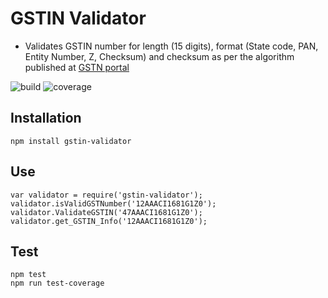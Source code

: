 # GSTIN Validator

* Validates GSTIN number for length (15 digits), format (State code, PAN, Entity Number, Z, Checksum) and checksum as per the algorithm published at [GSTN portal](http://developer.gstsystem.co.in/pages/apiportal/data/gsp/download/GSTIN_Validation_SampleCode.zip)

![build](https://gitlab.com/srikanthlogic/gstin-validator/badges/master/build.svg)
![coverage](https://gitlab.com/srikanthlogic/gstin-validator/badges/master/coverage.svg?job=coverage)


## Installation 

    npm install gstin-validator

## Use

    var validator = require('gstin-validator');
    validator.isValidGSTNumber('12AAACI1681G1Z0');
	validator.ValidateGSTIN('47AAACI1681G1Z0');
	validator.get_GSTIN_Info('12AAACI1681G1Z0');

## Test

    npm test
	npm run test-coverage
